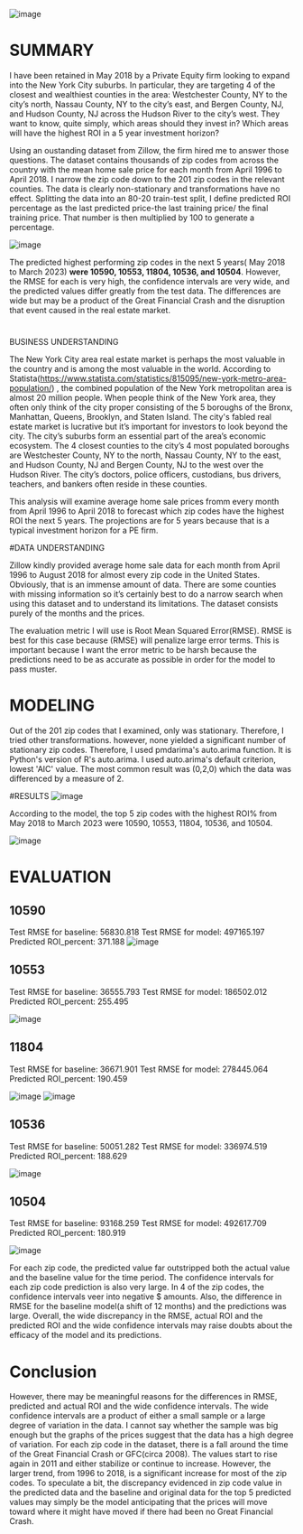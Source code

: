 ![image](https://user-images.githubusercontent.com/101752113/184942973-f7bc9ea3-39ca-4a1e-bdaa-8416f10b1748.png)

# SUMMARY
I have been retained in May 2018 by a Private Equity firm looking to expand into the New York City suburbs. In particular, they are targeting 4 of the closest and wealthiest counties in the area: Westchester County, NY to the city’s north, Nassau County, NY to the city’s east, and Bergen County, NJ, and Hudson County, NJ across the Hudson River to the city’s west. They want to know, quite simply, which areas should they invest in? Which areas will have the highest ROI in a 5 year investment horizon? 

Using an oustanding dataset from Zillow, the firm hired me to answer those questions. The dataset contains thousands of zip codes from across the country with the mean home sale price for each month from April 1996 to April 2018. I narrow the zip code down to the 201 zip codes in the relevant counties.  The data is clearly non-stationary and transformations have no effect. Splitting the data into an 80-20 train-test split, I define predicted ROI percentage as the last predicted price-the last training price/ the final training price. That number is then multiplied by 100 to generate a percentage.

![image](https://user-images.githubusercontent.com/101752113/184943420-36b5d437-da3b-45bb-b457-4369fc36a0a1.png)

The predicted highest performing zip codes in the next 5 years( May 2018 to March 2023) **were 10590, 10553, 11804,  10536, and 10504**.  However, the RMSE for each is very high, the confidence intervals are very wide, and the predicted values differ greatly from the test data. The differences are wide but may be a product of the Great Financial Crash and the disruption that event caused in the real estate market.

#
BUSINESS UNDERSTANDING

The New York City area real estate market is perhaps the most valuable in the country and is among the most valuable in the world. According to Statista(https://www.statista.com/statistics/815095/new-york-metro-area-population/) , the combined population of the New York metropolitan area is almost 20 million people. When people think of the New York area, they often only think of the city proper consisting of the 5 boroughs of the Bronx, Manhattan, Queens, Brooklyn, and Staten Island. The city's fabled real estate market is lucrative but it’s important for investors to look beyond the city. The city’s suburbs form an essential part of the area’s economic ecosystem. The 4 closest counties to the city’s 4 most populated boroughs are Westchester County, NY to the north, Nassau County, NY to the east, and Hudson County, NJ and Bergen County, NJ to the west over the Hudson River. The city’s doctors, police officers, custodians, bus drivers, teachers, and bankers often reside in these counties.

This analysis will examine average home sale prices fromm every month from April 1996 to April 2018 to forecast which zip codes have the highest ROI the next 5 years. The projections are for 5 years because that is a typical investment horizon for a PE firm.

#DATA UNDERSTANDING

Zillow kindly provided average home sale data for each month from April 1996 to August 2018 for almost every zip code in the United States. Obviously, that is an immense amount of data. There are some counties with missing information so it’s certainly best to do a narrow search when using this dataset and to understand its limitations. The dataset consists purely of the months and the prices.

The evaluation metric I will use is Root Mean Squared Error(RMSE). RMSE is best for this case because (RMSE) will penalize large error terms. This is important because I want the error metric to be harsh because the predictions need to be as accurate as possible in order for the model to pass muster.

# MODELING

Out of the 201 zip codes that I examined, only was stationary. Therefore, I tried other transformations. however, none yielded a significant number of stationary zip codes. Therefore, I used pmdarima's auto.arima function. It is Python's version of R's auto.arima. I used auto.arima's default criterion, lowest 'AIC' value. The most common result was (0,2,0) which the data was differenced by a measure of 2. 

#RESULTS
![image](https://user-images.githubusercontent.com/101752113/184944904-446c461a-dce3-4502-9f3d-c666b0d6c372.png)

According to the model, the top 5 zip codes with the highest ROI% from May 2018 to March 2023 were 10590, 10553, 11804, 10536, and 10504.

![image](https://user-images.githubusercontent.com/101752113/184945073-edd58962-ffd3-4178-a850-0eeb6bdf6efb.png)

# EVALUATION


## 10590
Test RMSE for baseline: 56830.818
Test RMSE for model: 497165.197
Predicted ROI_percent: 371.188
![image](https://user-images.githubusercontent.com/101752113/184945872-fb2547e4-5f49-4a16-94bb-0b9a17e4651b.png)

## 10553
Test RMSE for baseline: 36555.793
Test RMSE for model: 186502.012
Predicted ROI_percent: 255.495

![image](https://user-images.githubusercontent.com/101752113/184946137-3193103b-2ce6-482b-9e52-a7496558204a.png)

## 11804
Test RMSE for baseline: 36671.901
Test RMSE for model: 278445.064
Predicted ROI_percent: 190.459

![image](https://user-images.githubusercontent.com/101752113/184945419-b3d88f4e-c9b3-4d4d-8d95-d5373bb383da.png)
![image](https://user-images.githubusercontent.com/101752113/184946409-a84fa348-c290-43f2-95f3-296427956f3d.png)

## 10536

Test RMSE for baseline: 50051.282
Test RMSE for model: 336974.519
Predicted ROI_percent: 188.629

![image](https://user-images.githubusercontent.com/101752113/184946671-22ca5592-e54d-47b6-8998-8eb13b737ea4.png)

## 10504
Test RMSE for baseline: 93168.259
Test RMSE for model: 492617.709
Predicted ROI_percent: 180.919

![image](https://user-images.githubusercontent.com/101752113/184947024-15944ed3-f611-414f-ac97-4248d5d6f2dc.png)


For each zip code, the predicted value far outstripped both the actual value and the baseline value for the time period. The confidence intervals for each zip code prediction is also very large. In 4 of the zip codes, the confidence intervals veer into negative $ amounts. Also, the difference in RMSE for the baseline model(a shift of 12 months) and the predictions was large. Overall, the wide discrepancy in the RMSE, actual ROI and the predicted ROI and the wide confidence intervals may raise doubts about the efficacy of the model and its predictions.

# Conclusion 

However, there may be meaningful reasons for the differences in RMSE, predicted and actual ROI and the wide confidence intervals. The wide confidence intervals are a product of either a small sample or a large degree of variation in the data. I cannot say whether the sample was big enough but the graphs of the prices suggest that the data has a high degree of variation. For each zip code in the dataset, there is a fall around the time of the Great Financial Crash or GFC(circa 2008). The values start to rise again in 2011 and either stabilize or continue to increase. However, the larger trend, from 1996 to 2018, is a significant increase for most of the zip codes. To speculate a bit, the discrepancy evidenced in zip code value in the predicted data and the baseline and original data for the top 5 predicted values may simply be the model anticipating  that the prices will move toward where it might have moved if there had been no Great Financial Crash.
